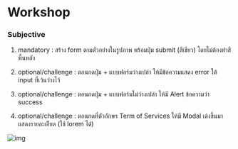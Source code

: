 # Workshop

### Subjective

1. mandatory : สร้าง form ตามตัวอย่างในรูปภาพ พร้อมปุ่ม submit (สีเขียว) โดยไม่ต้องทำสีพื้นหลัง
2. optional/challenge : ตอนกดปุ่ม + แบบฟอร์มว่างเปล่า ให้มีข้อความแสดง error ใต้ input ที่เว้นว่างไว้

3. optional/challenge : ตอนกดปุ่ม + แบบฟอร์มไม่ว่างเปล่า ให้มี Alert ข้อความว่า success
4. optional/challenge : ตอนกดที่ตัวอักษร Term of Services ให้มี Modal เด้งขึ้นมาแสดงรายละเอีียด (ใช้ lorem ได้)

![img](./images/example.png)